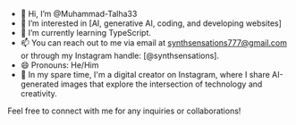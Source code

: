 - 👋 Hi, I’m @Muhammad-Talha33
- 👀 I’m interested in [AI, generative AI, coding, and developing websites]
- 🌱 I’m currently learning TypeScript.
- 📫 You can reach out to me via email at synthsensations777@gmail.com or through my Instagram handle: [@synthsensations].
- 😄 Pronouns: He/Him
- 🌟 In my spare time, I'm a digital creator on Instagram, where I share AI-generated images that explore the intersection of technology and creativity.

Feel free to connect with me for any inquiries or collaborations!
<!---
Muhammad-Talha33/Muhammad-Talha33 is a ✨ special ✨ repository because its `README.md` (this file) appears on your GitHub profile.
You can click the Preview link to take a look at your changes.
--->
